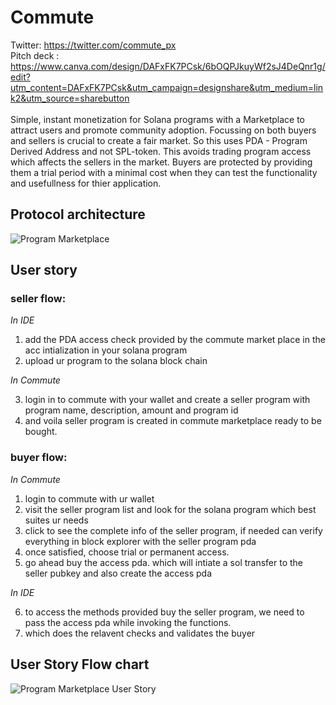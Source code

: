# Commute
Twitter: https://twitter.com/commute_px  
Pitch deck : https://www.canva.com/design/DAFxFK7PCsk/6bOQPJkuyWf2sJ4DeQnr1g/edit?utm_content=DAFxFK7PCsk&utm_campaign=designshare&utm_medium=link2&utm_source=sharebutton
<br />
<br />
Simple, instant monetization for Solana programs with a Marketplace to attract users and promote community adoption. Focussing on both buyers and sellers is crucial to create a fair market. So this uses PDA - Program Derived Address and not SPL-token. This avoids trading program access which affects the sellers in the market. Buyers are protected by providing them a trial period with a minimal cost when they can test the functionality and usefullness for thier application. 

## Protocol architecture
![Program Marketplace](https://i.imgur.com/i3VvNnf.jpg)

## User story
### seller flow:
*In IDE*
 1. add the PDA access check provided by the commute market place in the acc intialization in your solana program
 2. upload ur program to the solana block chain  

 *In Commute*

 3. login in to commute with your wallet and create a seller program with program name, description, amount and program id
 4.  and voila seller program is created in commute marketplace ready to be bought.

 ### buyer flow:

 *In Commute*
 1. login to commute with ur wallet
 2. visit the seller program list and look for the solana program which best suites ur needs
 3. click to see the complete info of the seller program, if needed can verify everything in block explorer with the seller program pda
 4. once satisfied, choose trial or permanent access.
 5. go ahead buy the access pda. which will intiate a sol transfer to the seller pubkey and also create the access pda

*In IDE*

6. to access the methods provided buy the seller program, we need to pass the access pda while invoking the functions.
7. which does the relavent checks and validates the buyer

## User Story Flow chart 
![Program Marketplace User Story](https://i.imgur.com/B79Ef9U.jpeg)
